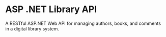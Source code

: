 # ASP .NET Library API
A RESTful ASP.NET Web API for managing authors, books, and comments in a digital library system.
